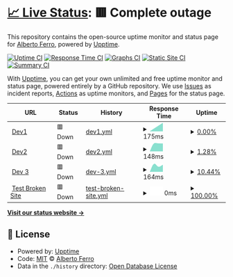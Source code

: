 # [📈 Live Status](https://demo.upptime.js.org): <!--live status--> **🟥 Complete outage**

This repository contains the open-source uptime monitor and status page for [Alberto Ferro](www.purosoft.net), powered by [Upptime](https://github.com/upptime/upptime).

[![Uptime CI](https://github.com/albertoferro/status/workflows/Uptime%20CI/badge.svg)](https://github.com/albertoferro/status/actions?query=workflow%3A%22Uptime+CI%22)
[![Response Time CI](https://github.com/albertoferro/status/workflows/Response%20Time%20CI/badge.svg)](https://github.com/albertoferro/status/actions?query=workflow%3A%22Response+Time+CI%22)
[![Graphs CI](https://github.com/albertoferro/status/workflows/Graphs%20CI/badge.svg)](https://github.com/albertoferro/status/actions?query=workflow%3A%22Graphs+CI%22)
[![Static Site CI](https://github.com/albertoferro/status/workflows/Static%20Site%20CI/badge.svg)](https://github.com/albertoferro/status/actions?query=workflow%3A%22Static+Site+CI%22)
[![Summary CI](https://github.com/albertoferro/status/workflows/Summary%20CI/badge.svg)](https://github.com/albertoferro/status/actions?query=workflow%3A%22Summary+CI%22)

With [Upptime](https://upptime.js.org), you can get your own unlimited and free uptime monitor and status page, powered entirely by a GitHub repository. We use [Issues](https://github.com/albertoferro/status/issues) as incident reports, [Actions](https://github.com/albertoferro/status/actions) as uptime monitors, and [Pages](https://demo.upptime.js.org) for the status page.

<!--start: status pages-->
<!-- This summary is generated by Upptime (https://github.com/upptime/upptime) -->
<!-- Do not edit this manually, your changes will be overwritten -->
<!-- prettier-ignore -->
| URL | Status | History | Response Time | Uptime |
| --- | ------ | ------- | ------------- | ------ |
| <img alt="" src="https://favicons.githubusercontent.com/dev1.dealmaker-dev.com" height="13"> [Dev1](https://dev1.dealmaker-dev.com) | 🟥 Down | [dev1.yml](https://github.com/albertoferro/status/commits/HEAD/history/dev1.yml) | <details><summary><img alt="Response time graph" src="./graphs/dev1/response-time-week.png" height="20"> 175ms</summary><br><a href="https://albertoferro.github.io/status/history/dev1"><img alt="Response time 175" src="https://img.shields.io/endpoint?url=https%3A%2F%2Fraw.githubusercontent.com%2Falbertoferro%2Fstatus%2FHEAD%2Fapi%2Fdev1%2Fresponse-time.json"></a><br><a href="https://albertoferro.github.io/status/history/dev1"><img alt="24-hour response time 175" src="https://img.shields.io/endpoint?url=https%3A%2F%2Fraw.githubusercontent.com%2Falbertoferro%2Fstatus%2FHEAD%2Fapi%2Fdev1%2Fresponse-time-day.json"></a><br><a href="https://albertoferro.github.io/status/history/dev1"><img alt="7-day response time 175" src="https://img.shields.io/endpoint?url=https%3A%2F%2Fraw.githubusercontent.com%2Falbertoferro%2Fstatus%2FHEAD%2Fapi%2Fdev1%2Fresponse-time-week.json"></a><br><a href="https://albertoferro.github.io/status/history/dev1"><img alt="30-day response time 175" src="https://img.shields.io/endpoint?url=https%3A%2F%2Fraw.githubusercontent.com%2Falbertoferro%2Fstatus%2FHEAD%2Fapi%2Fdev1%2Fresponse-time-month.json"></a><br><a href="https://albertoferro.github.io/status/history/dev1"><img alt="1-year response time 175" src="https://img.shields.io/endpoint?url=https%3A%2F%2Fraw.githubusercontent.com%2Falbertoferro%2Fstatus%2FHEAD%2Fapi%2Fdev1%2Fresponse-time-year.json"></a></details> | <details><summary><a href="https://albertoferro.github.io/status/history/dev1">0.00%</a></summary><a href="https://albertoferro.github.io/status/history/dev1"><img alt="All-time uptime 0.00%" src="https://img.shields.io/endpoint?url=https%3A%2F%2Fraw.githubusercontent.com%2Falbertoferro%2Fstatus%2FHEAD%2Fapi%2Fdev1%2Fuptime.json"></a><br><a href="https://albertoferro.github.io/status/history/dev1"><img alt="24-hour uptime 0.00%" src="https://img.shields.io/endpoint?url=https%3A%2F%2Fraw.githubusercontent.com%2Falbertoferro%2Fstatus%2FHEAD%2Fapi%2Fdev1%2Fuptime-day.json"></a><br><a href="https://albertoferro.github.io/status/history/dev1"><img alt="7-day uptime 0.00%" src="https://img.shields.io/endpoint?url=https%3A%2F%2Fraw.githubusercontent.com%2Falbertoferro%2Fstatus%2FHEAD%2Fapi%2Fdev1%2Fuptime-week.json"></a><br><a href="https://albertoferro.github.io/status/history/dev1"><img alt="30-day uptime 0.00%" src="https://img.shields.io/endpoint?url=https%3A%2F%2Fraw.githubusercontent.com%2Falbertoferro%2Fstatus%2FHEAD%2Fapi%2Fdev1%2Fuptime-month.json"></a><br><a href="https://albertoferro.github.io/status/history/dev1"><img alt="1-year uptime 0.00%" src="https://img.shields.io/endpoint?url=https%3A%2F%2Fraw.githubusercontent.com%2Falbertoferro%2Fstatus%2FHEAD%2Fapi%2Fdev1%2Fuptime-year.json"></a></details>
| <img alt="" src="https://favicons.githubusercontent.com/dev2.dealmaker-dev.com" height="13"> [Dev2](https://dev2.dealmaker-dev.com) | 🟥 Down | [dev2.yml](https://github.com/albertoferro/status/commits/HEAD/history/dev2.yml) | <details><summary><img alt="Response time graph" src="./graphs/dev2/response-time-week.png" height="20"> 148ms</summary><br><a href="https://albertoferro.github.io/status/history/dev2"><img alt="Response time 148" src="https://img.shields.io/endpoint?url=https%3A%2F%2Fraw.githubusercontent.com%2Falbertoferro%2Fstatus%2FHEAD%2Fapi%2Fdev2%2Fresponse-time.json"></a><br><a href="https://albertoferro.github.io/status/history/dev2"><img alt="24-hour response time 148" src="https://img.shields.io/endpoint?url=https%3A%2F%2Fraw.githubusercontent.com%2Falbertoferro%2Fstatus%2FHEAD%2Fapi%2Fdev2%2Fresponse-time-day.json"></a><br><a href="https://albertoferro.github.io/status/history/dev2"><img alt="7-day response time 148" src="https://img.shields.io/endpoint?url=https%3A%2F%2Fraw.githubusercontent.com%2Falbertoferro%2Fstatus%2FHEAD%2Fapi%2Fdev2%2Fresponse-time-week.json"></a><br><a href="https://albertoferro.github.io/status/history/dev2"><img alt="30-day response time 148" src="https://img.shields.io/endpoint?url=https%3A%2F%2Fraw.githubusercontent.com%2Falbertoferro%2Fstatus%2FHEAD%2Fapi%2Fdev2%2Fresponse-time-month.json"></a><br><a href="https://albertoferro.github.io/status/history/dev2"><img alt="1-year response time 148" src="https://img.shields.io/endpoint?url=https%3A%2F%2Fraw.githubusercontent.com%2Falbertoferro%2Fstatus%2FHEAD%2Fapi%2Fdev2%2Fresponse-time-year.json"></a></details> | <details><summary><a href="https://albertoferro.github.io/status/history/dev2">1.28%</a></summary><a href="https://albertoferro.github.io/status/history/dev2"><img alt="All-time uptime 1.28%" src="https://img.shields.io/endpoint?url=https%3A%2F%2Fraw.githubusercontent.com%2Falbertoferro%2Fstatus%2FHEAD%2Fapi%2Fdev2%2Fuptime.json"></a><br><a href="https://albertoferro.github.io/status/history/dev2"><img alt="24-hour uptime 1.28%" src="https://img.shields.io/endpoint?url=https%3A%2F%2Fraw.githubusercontent.com%2Falbertoferro%2Fstatus%2FHEAD%2Fapi%2Fdev2%2Fuptime-day.json"></a><br><a href="https://albertoferro.github.io/status/history/dev2"><img alt="7-day uptime 1.28%" src="https://img.shields.io/endpoint?url=https%3A%2F%2Fraw.githubusercontent.com%2Falbertoferro%2Fstatus%2FHEAD%2Fapi%2Fdev2%2Fuptime-week.json"></a><br><a href="https://albertoferro.github.io/status/history/dev2"><img alt="30-day uptime 1.28%" src="https://img.shields.io/endpoint?url=https%3A%2F%2Fraw.githubusercontent.com%2Falbertoferro%2Fstatus%2FHEAD%2Fapi%2Fdev2%2Fuptime-month.json"></a><br><a href="https://albertoferro.github.io/status/history/dev2"><img alt="1-year uptime 1.28%" src="https://img.shields.io/endpoint?url=https%3A%2F%2Fraw.githubusercontent.com%2Falbertoferro%2Fstatus%2FHEAD%2Fapi%2Fdev2%2Fuptime-year.json"></a></details>
| <img alt="" src="https://favicons.githubusercontent.com/dev3.dealmaker-dev.com" height="13"> [Dev 3](https://dev3.dealmaker-dev.com) | 🟥 Down | [dev-3.yml](https://github.com/albertoferro/status/commits/HEAD/history/dev-3.yml) | <details><summary><img alt="Response time graph" src="./graphs/dev-3/response-time-week.png" height="20"> 164ms</summary><br><a href="https://albertoferro.github.io/status/history/dev-3"><img alt="Response time 164" src="https://img.shields.io/endpoint?url=https%3A%2F%2Fraw.githubusercontent.com%2Falbertoferro%2Fstatus%2FHEAD%2Fapi%2Fdev-3%2Fresponse-time.json"></a><br><a href="https://albertoferro.github.io/status/history/dev-3"><img alt="24-hour response time 164" src="https://img.shields.io/endpoint?url=https%3A%2F%2Fraw.githubusercontent.com%2Falbertoferro%2Fstatus%2FHEAD%2Fapi%2Fdev-3%2Fresponse-time-day.json"></a><br><a href="https://albertoferro.github.io/status/history/dev-3"><img alt="7-day response time 164" src="https://img.shields.io/endpoint?url=https%3A%2F%2Fraw.githubusercontent.com%2Falbertoferro%2Fstatus%2FHEAD%2Fapi%2Fdev-3%2Fresponse-time-week.json"></a><br><a href="https://albertoferro.github.io/status/history/dev-3"><img alt="30-day response time 164" src="https://img.shields.io/endpoint?url=https%3A%2F%2Fraw.githubusercontent.com%2Falbertoferro%2Fstatus%2FHEAD%2Fapi%2Fdev-3%2Fresponse-time-month.json"></a><br><a href="https://albertoferro.github.io/status/history/dev-3"><img alt="1-year response time 164" src="https://img.shields.io/endpoint?url=https%3A%2F%2Fraw.githubusercontent.com%2Falbertoferro%2Fstatus%2FHEAD%2Fapi%2Fdev-3%2Fresponse-time-year.json"></a></details> | <details><summary><a href="https://albertoferro.github.io/status/history/dev-3">10.44%</a></summary><a href="https://albertoferro.github.io/status/history/dev-3"><img alt="All-time uptime 10.44%" src="https://img.shields.io/endpoint?url=https%3A%2F%2Fraw.githubusercontent.com%2Falbertoferro%2Fstatus%2FHEAD%2Fapi%2Fdev-3%2Fuptime.json"></a><br><a href="https://albertoferro.github.io/status/history/dev-3"><img alt="24-hour uptime 10.44%" src="https://img.shields.io/endpoint?url=https%3A%2F%2Fraw.githubusercontent.com%2Falbertoferro%2Fstatus%2FHEAD%2Fapi%2Fdev-3%2Fuptime-day.json"></a><br><a href="https://albertoferro.github.io/status/history/dev-3"><img alt="7-day uptime 10.44%" src="https://img.shields.io/endpoint?url=https%3A%2F%2Fraw.githubusercontent.com%2Falbertoferro%2Fstatus%2FHEAD%2Fapi%2Fdev-3%2Fuptime-week.json"></a><br><a href="https://albertoferro.github.io/status/history/dev-3"><img alt="30-day uptime 10.44%" src="https://img.shields.io/endpoint?url=https%3A%2F%2Fraw.githubusercontent.com%2Falbertoferro%2Fstatus%2FHEAD%2Fapi%2Fdev-3%2Fuptime-month.json"></a><br><a href="https://albertoferro.github.io/status/history/dev-3"><img alt="1-year uptime 10.44%" src="https://img.shields.io/endpoint?url=https%3A%2F%2Fraw.githubusercontent.com%2Falbertoferro%2Fstatus%2FHEAD%2Fapi%2Fdev-3%2Fuptime-year.json"></a></details>
| <img alt="" src="https://favicons.githubusercontent.com/thissitedoesnotexist.koj.co" height="13"> [Test Broken Site](https://thissitedoesnotexist.koj.co) | 🟥 Down | [test-broken-site.yml](https://github.com/albertoferro/status/commits/HEAD/history/test-broken-site.yml) | <details><summary><img alt="Response time graph" src="./graphs/test-broken-site/response-time-week.png" height="20"> 0ms</summary><br><a href="https://albertoferro.github.io/status/history/test-broken-site"><img alt="Response time 0" src="https://img.shields.io/endpoint?url=https%3A%2F%2Fraw.githubusercontent.com%2Falbertoferro%2Fstatus%2FHEAD%2Fapi%2Ftest-broken-site%2Fresponse-time.json"></a><br><a href="https://albertoferro.github.io/status/history/test-broken-site"><img alt="24-hour response time 0" src="https://img.shields.io/endpoint?url=https%3A%2F%2Fraw.githubusercontent.com%2Falbertoferro%2Fstatus%2FHEAD%2Fapi%2Ftest-broken-site%2Fresponse-time-day.json"></a><br><a href="https://albertoferro.github.io/status/history/test-broken-site"><img alt="7-day response time 0" src="https://img.shields.io/endpoint?url=https%3A%2F%2Fraw.githubusercontent.com%2Falbertoferro%2Fstatus%2FHEAD%2Fapi%2Ftest-broken-site%2Fresponse-time-week.json"></a><br><a href="https://albertoferro.github.io/status/history/test-broken-site"><img alt="30-day response time 0" src="https://img.shields.io/endpoint?url=https%3A%2F%2Fraw.githubusercontent.com%2Falbertoferro%2Fstatus%2FHEAD%2Fapi%2Ftest-broken-site%2Fresponse-time-month.json"></a><br><a href="https://albertoferro.github.io/status/history/test-broken-site"><img alt="1-year response time 0" src="https://img.shields.io/endpoint?url=https%3A%2F%2Fraw.githubusercontent.com%2Falbertoferro%2Fstatus%2FHEAD%2Fapi%2Ftest-broken-site%2Fresponse-time-year.json"></a></details> | <details><summary><a href="https://albertoferro.github.io/status/history/test-broken-site">100.00%</a></summary><a href="https://albertoferro.github.io/status/history/test-broken-site"><img alt="All-time uptime 100.00%" src="https://img.shields.io/endpoint?url=https%3A%2F%2Fraw.githubusercontent.com%2Falbertoferro%2Fstatus%2FHEAD%2Fapi%2Ftest-broken-site%2Fuptime.json"></a><br><a href="https://albertoferro.github.io/status/history/test-broken-site"><img alt="24-hour uptime 100.00%" src="https://img.shields.io/endpoint?url=https%3A%2F%2Fraw.githubusercontent.com%2Falbertoferro%2Fstatus%2FHEAD%2Fapi%2Ftest-broken-site%2Fuptime-day.json"></a><br><a href="https://albertoferro.github.io/status/history/test-broken-site"><img alt="7-day uptime 100.00%" src="https://img.shields.io/endpoint?url=https%3A%2F%2Fraw.githubusercontent.com%2Falbertoferro%2Fstatus%2FHEAD%2Fapi%2Ftest-broken-site%2Fuptime-week.json"></a><br><a href="https://albertoferro.github.io/status/history/test-broken-site"><img alt="30-day uptime 100.00%" src="https://img.shields.io/endpoint?url=https%3A%2F%2Fraw.githubusercontent.com%2Falbertoferro%2Fstatus%2FHEAD%2Fapi%2Ftest-broken-site%2Fuptime-month.json"></a><br><a href="https://albertoferro.github.io/status/history/test-broken-site"><img alt="1-year uptime 100.00%" src="https://img.shields.io/endpoint?url=https%3A%2F%2Fraw.githubusercontent.com%2Falbertoferro%2Fstatus%2FHEAD%2Fapi%2Ftest-broken-site%2Fuptime-year.json"></a></details>

<!--end: status pages-->

[**Visit our status website →**](https://demo.upptime.js.org)

## 📄 License

- Powered by: [Upptime](https://github.com/upptime/upptime)
- Code: [MIT](./LICENSE) © [Alberto Ferro](www.purosoft.net)
- Data in the `./history` directory: [Open Database License](https://opendatacommons.org/licenses/odbl/1-0/)
